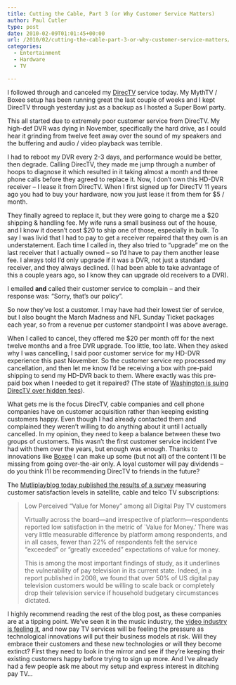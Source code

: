 ```yaml
---
title: Cutting the Cable, Part 3 (or Why Customer Service Matters)
author: Paul Cutler
type: post
date: 2010-02-09T01:01:45+00:00
url: /2010/02/cutting-the-cable-part-3-or-why-customer-service-matters/
categories:
  - Entertainment
  - Hardware
  - TV

---
```

I followed through and canceled my [DirecTV][1] service today. My MythTV / Boxee setup has been running great the last couple of weeks and I kept DirecTV through yesterday just as a backup as I hosted a Super Bowl party.

This all started due to extremely poor customer service from DirecTV. My high-def DVR was dying in November, specifically the hard drive, as I could hear it grinding from twelve feet away over the sound of my speakers and the buffering and audio / video playback was terrible.

I had to reboot my DVR every 2-3 days, and performance would be better, then degrade. Calling DirecTV, they made me jump through a number of hoops to diagnose it which resulted in it taking almost a month and three phone calls before they agreed to replace it. Now, I don&#8217;t own this HD-DVR receiver &#8211; I lease it from DirecTV. When I first signed up for DirecTV 11 years ago you had to buy your hardware, now you just lease it from them for $5 / month.

They finally agreed to replace it, but they were going to charge me a $20 shipping & handling fee. My wife runs a small business out of the house, and I know it doesn&#8217;t cost $20 to ship one of those, especially in bulk. To say I was livid that I had to pay to get a receiver repaired that they own is an understatement. Each time I called in, they also tried to &#8220;upgrade&#8221; me on the last receiver that I actually owned &#8211; so I&#8217;d have to pay them another lease fee. I always told I&#8217;d only upgrade if it was a DVR, not just a standard receiver, and they always declined. (I had been able to take advantage of this a couple years ago, so I know they can upgrade old receivers to a DVR).

I emailed **and** called their customer service to complain &#8211; and their response was: &#8220;Sorry, that&#8217;s our policy&#8221;.

So now they&#8217;ve lost a customer. I may have had their lowest tier of service, but I also bought the March Madness and NFL Sunday Ticket packages each year, so from a revenue per customer standpoint I was above average.

When I called to cancel, they offered me $20 per month off for the next twelve months and a free DVR upgrade. Too little, too late. When they asked why I was cancelling, I said poor customer service for my HD-DVR experience this past November. So the customer service rep processed my cancellation, and then let me know I&#8217;d be receiving a box with pre-paid shipping to send my HD-DVR back to them. Where exactly was this pre-paid box when I needed to get it repaired? (The state of [Washington is suing DirecTV over hidden fees][2]).

What gets me is the focus DirecTV, cable companies and cell phone companies have on customer acquisition rather than keeping existing customers happy. Even though I had already contacted them and complained they weren&#8217;t willing to do anything about it until I actually cancelled. In my opinion, they need to keep a balance between these two groups of customers. This wasn&#8217;t the first customer service incident I&#8217;ve had with them over the years, but enough was enough. Thanks to innovations like [Boxee][3] I can make up some (but not all) of the content I&#8217;ll be missing from going over-the-air only. A loyal customer will pay dividends &#8211; do you think I&#8217;ll be recommending DirecTV to friends in the future?

The [Mutliplayblog today published the results of a survey][4] measuring customer satisfaction levels in satellite, cable and telco TV subscriptions:

> Low Perceived &#8220;Value for Money&#8221; among all Digital Pay TV customers
> 
> Virtually across the board—and irrespective of platform—respondents reported low satisfaction in the metric of \`Value for Money.&#8217; There was very little measurable difference by platform among respondents, and in all cases, fewer than 22% of respondents felt the service &#8220;exceeded&#8221; or &#8220;greatly exceeded&#8221; expectations of value for money.
> 
> This is among the most important findings of study, as it underlines the vulnerability of pay television in its current state. Indeed, in a report published in 2008, we found that over 50% of US digital pay television customers would be willing to scale back or completely drop their television service if household budgetary circumstances dictated.

I highly recommend reading the rest of the blog post, as these companies are at a tipping point. We&#8217;ve seen it in the music industry, the [video industry is feeling it][5], and now pay TV services will be feeling the pressure as technological innovations will put their business models at risk. Will they embrace their customers and these new technologies or will they become extinct? First they need to look in the mirror and see if they&#8217;re keeping their existing customers happy before trying to sign up more. And I&#8217;ve already had a few people ask me about my setup and express interest in ditching pay TV&#8230;

 [1]: http://www.directv.com
 [2]: http://www.atg.wa.gov/pressrelease.aspx?id=24860
 [3]: http://www.boxee.tv
 [4]: http://multiplayblog.com/2010/01/27/us-pay-television-angsthellipor-was-that-ennui-.aspx
 [5]: http://www.boingboing.net/2010/02/08/sony-pictures-layoff.html